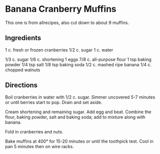 # Banana Cranberry Muffins

This one is from allrecipes, also cut down to about 9 muffins.

## Ingredients

1 c. fresh or frozen cranberries
1/2 c. sugar
1 c. water

1/3 c. sugar
1/6 c. shortening
1 eggs
7/8 c. all-purpose flour 
1 tsp baking powder 
1/4 tsp salt
1/8 tsp baking soda
1/2 c. mashed ripe banana 
1/4 c. chopped walnuts

## Directions

Boil cranberries in water with 1/2 c. sugar.  Simmer uncovered 5-7 minutes or until berries start to pop. Drain and set aside.

Cream shortening and remaining sugar. Add egg and beat. Combine the flour, baking powder, salt and baking soda; add to mixture along with banana.

Fold in cranberries and nuts.

Bake muffins at 400° for 15-20 minutes or until the toothpick test.  Cool in pan 5 minutes then on wire racks.
